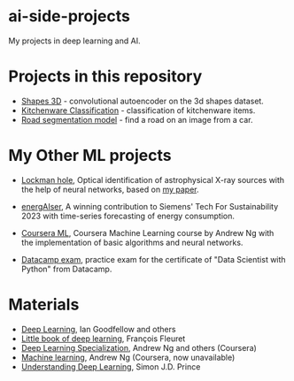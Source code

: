 # ai-side-projects
My projects in deep learning and AI.

# Projects in this repository

- [Shapes 3D](https://github.com/SergeiDBykov/ai-side-projects/tree/main/3dshapes_autoencoder) - convolutional autoencoder on the 3d shapes dataset. 
- [Kitchenware Classification](https://github.com/SergeiDBykov/ai-side-projects/tree/main/kitchenware_classification) - classification of kitchenware items.
- [Road segmentation model](https://github.com/SergeiDBykov/ai-side-projects/tree/main/road_segmentation) - find a road on an image from a car.

# My Other ML projects

- [Lockman hole](https://github.com/SergeiDBykov/lockman_hole), Optical identification of astrophysical X-ray sources with the help of neural networks, based on [my paper](https://arxiv.org/abs/2302.13689).

- [energAIser](https://github.com/SergeiDBykov/swarm_energAIser), A winning contribution to Siemens' Tech For Sustainability 2023 with time-series forecasting of energy consumption.


- [Coursera ML](https://github.com/SergeiDBykov/ml-coursera-python-assignments), Coursera Machine Learning course by Andrew Ng with the implementation of basic algorithms and neural networks.

- [Datacamp exam](https://github.com/SergeiDBykov/datacamp_practice_exam), practice exam for the certificate of "Data Scientist with Python" from Datacamp.

# Materials

- [Deep Learning](https://www.deeplearningbook.org), Ian Goodfellow and others
- [Little book of deep learning](https://fleuret.org/public/lbdl.pdf), François Fleuret
- [Deep Learning Specialization](https://www.coursera.org/specializations/deep-learning), Andrew Ng and others (Coursera)
- [Machine learning](https://www.coursera.org/specializations/machine-learning-introduction), Andrew Ng (Coursera, now unavailable)
- [Understanding Deep Learning](https://udlbook.github.io/udlbook/), Simon J.D. Prince


